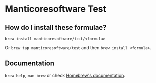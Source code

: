 # Manticoresoftware Test

## How do I install these formulae?

`brew install manticoresoftware/test/<formula>`

Or `brew tap manticoresoftware/test` and then `brew install <formula>`.

## Documentation

`brew help`, `man brew` or check [Homebrew's documentation](https://docs.brew.sh).
